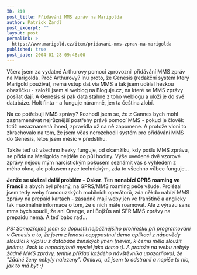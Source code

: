 ```yaml
---
ID: 819
post_title: Přidávání MMS zpráv na Marigolda
author: Patrick Zandl
post_excerpt: ""
layout: post
permalink: >
  https://www.marigold.cz/item/pridavani-mms-zprav-na-marigolda
published: true
post_date: 2004-01-28 09:48:00
---
```

<P>Včera jsem za vydatné Arthurovy pomoci zprovoznil přidávání MMS zpráv na Marigolda. Proč Arthurovy? Inu proto, že Genesis (redakční systém který Marigold používá), nemá vstup dat via MMS a tak jsem udělal hezkou obezličku - založil jsem si weblog na Bloguje.cz, na které se MMS zprávy posílat dají. A Genesis si pak data stáhne z toho weblogu a uloží je do své databáze. Holt finta - a funguje náramně, jen ta čeština zlobí. </P>
<P>Na co potřebuji MMS zprávy? Rozhodl jsem se, že z Cannes bych mohl zaznamenávat nejrůznější postřehy právě pomocí MMS - pokud je člověk totiž nezaznamená ihned, zpravidla už na ně zapomene. A protože vloni to zkrachovalo na tom, že jsem včas nerozchodil systém pro přidávání MMS do Genesis, letos jsem měsíc v předstihu. </P>
<P>Takže teď už všechno hezky funguje, od okamžiku, kdy pošlu MMS zprávu, se přidá na Marigolda nejdéle do půl hodiny. Výše uvedené dvě vzorové zprávy nejsou mým narcistickým pokusem seznámit vás s výhledem z mého okna, ale pokusem ryze technickým, zda to všechno vůbec funguje...</P>
<P><STRONG>Jenže se ukázal další problém - Oskar</STRONG>. Ten <STRONG>nenabízí GPRS roaming ve Francii</STRONG> a abych byl přesný, na GPRS/MMS roaming peče všude. Prolézal jsem tedy weby francouzských mobilních operátorů, zda někdo nabízí MMS zprávy na prepaid kartách - zásadně mají weby jen ve franštině a anglicky tak maximálně informace o tom, že u nich máte roamovat. Ale z výrazu sans mms bych soudil, že ani Orange, ani Bojžůs ani SFR MMS zprávy na prepaidu nemá. A teď babo raď... </P>
<P><EM>PS: Samozřejmě jsem se dopustil nejběžnějšího prohřešku při programování v Genesis a to, že jsem z lenosti copypastnul demo aplikaci z nápovědy sloužící k výpisu z databáze ženských jmen (nevim, k čemu měla sloužit jinému, Jack to nepochybně myslel jako demo :). A protože na webu nebyly žádné MMS zprávy, tenhle příklad každého návštěvníka upozorňoval, že "žádné ženy nebyly nalezeny". Omluva, už jsem to odstranil a nepíše to nic, jak to má být :)</EM></P>